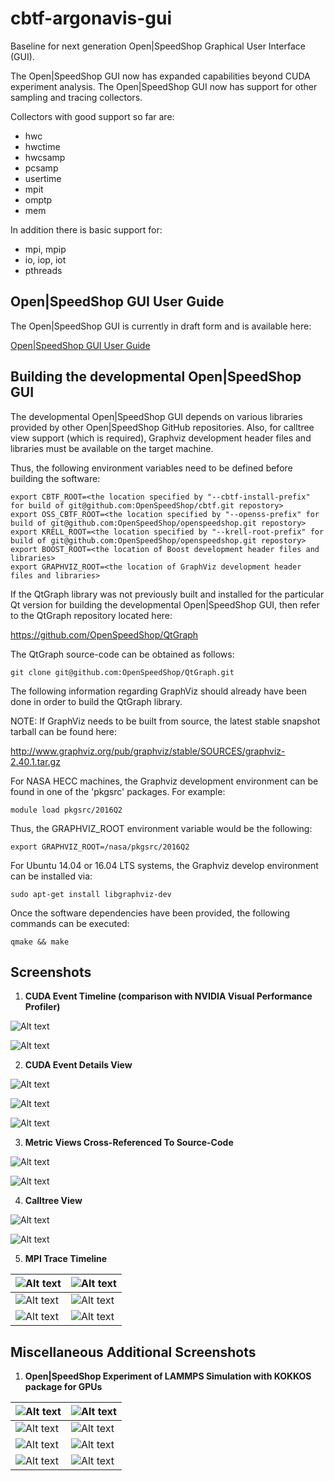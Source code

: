 # cbtf-argonavis-gui

Baseline for next generation Open|SpeedShop Graphical User Interface (GUI).

The Open|SpeedShop GUI now has expanded capabilities beyond CUDA experiment analysis.  The Open|SpeedShop GUI now has support for other sampling and tracing collectors.

Collectors with good support so far are:

- hwc
- hwctime
- hwcsamp
- pcsamp
- usertime
- mpit
- omptp
- mem

In addition there is basic support for:

- mpi, mpip
- io, iop, iot
- pthreads

## Open|SpeedShop GUI User Guide

The Open|SpeedShop GUI is currently in draft form and is available here:

[Open|SpeedShop GUI User Guide](docs/openss-gui-user-guide-draft.pdf)

## Building the developmental Open|SpeedShop GUI

The developmental Open|SpeedShop GUI depends on various libraries provided by other Open|SpeedShop GitHub repositories.  Also, for calltree view support (which is required), Graphviz development header files and libraries must be available on the target machine.

Thus, the following environment variables need to be defined before building the software:

```
export CBTF_ROOT=<the location specified by "--cbtf-install-prefix" for build of git@github.com:OpenSpeedShop/cbtf.git repostory>
export OSS_CBTF_ROOT=<the location specified by "--openss-prefix" for build of git@github.com:OpenSpeedShop/openspeedshop.git repostory>
export KRELL_ROOT=<the location specified by "--krell-root-prefix" for build of git@github.com:OpenSpeedShop/openspeedshop.git repostory>
export BOOST_ROOT=<the location of Boost development header files and libraries>
export GRAPHVIZ_ROOT=<the location of GraphViz development header files and libraries>
```

If the QtGraph library was not previously built and installed for the particular Qt version for building the developmental Open|SpeedShop GUI, then refer to the QtGraph repository located here:

https://github.com/OpenSpeedShop/QtGraph

The QtGraph source-code can be obtained as follows:

```
git clone git@github.com:OpenSpeedShop/QtGraph.git
```

The following information regarding GraphViz should already have been done in order to build the QtGraph library.

NOTE:  If GraphViz needs to be built from source, the latest stable snapshot tarball can be found here:

http://www.graphviz.org/pub/graphviz/stable/SOURCES/graphviz-2.40.1.tar.gz

For NASA HECC machines, the Graphviz development environment can be found in one of the 'pkgsrc' packages.  For example:

```
module load pkgsrc/2016Q2
```

Thus, the GRAPHVIZ_ROOT environment variable would be the following:

```
export GRAPHVIZ_ROOT=/nasa/pkgsrc/2016Q2
```

For Ubuntu 14.04 or 16.04 LTS systems, the Graphviz develop environment can be installed via:

```
sudo apt-get install libgraphviz-dev
```

Once the software dependencies have been provided, the following commands can be executed:

```
qmake && make
```

Screenshots
-----------

1. **CUDA Event Timeline (comparison with NVIDIA Visual Performance Profiler)**

![Alt text](/../screenshots/images/Screenshot4.png?raw=true "Open|SpeedShop CUDA Event Timeline")

![Alt text](/../screenshots/images/Screenshot3.png?raw=true "NVIDIA Visual Performance Profiler Timeline")


2. **CUDA Event Details View**

![Alt text](/../screenshots/images/Screenshot5.png?raw=true "All CUDA Event Details")

![Alt text](/../screenshots/images/Screenshot6.png?raw=true "CUDA Kernel Execution Details")

![Alt text](/../screenshots/images/Screenshot7.png?raw=true "CUDA Data Transfer Details")


3. **Metric Views Cross-Referenced To Source-Code**

![Alt text](/../screenshots/images/Screenshot24.png?raw=true "switch statement execution per normal (Gaussian) distribution")

![Alt text](/../screenshots/images/Screenshot25.png?raw=true "switch statement execution per uniform distribution")

4. **Calltree View**

![Alt text](/../screenshots/images/Screenshot1.png?raw=true "Complex Calltree")

![Alt text](/../screenshots/images/Screenshot2.png?raw=true "Simple Calltree")


5. **MPI Trace Timeline**

![Alt text](/../screenshots/images/Screenshot18.png?raw=true "Simple MPI Program") | ![Alt text](/../screenshots/images/Screenshot19.png?raw=true "Simple MPI Program")
------------ | -------------
![Alt text](/../screenshots/images/Screenshot20.png?raw=true "MPI nbody - MPICH on Cray") | ![Alt text](/../screenshots/images/Screenshot21.png?raw=true "MPI nbody - Linux Laptop - Default View")
![Alt text](/../screenshots/images/Screenshot22.png?raw=true "Experiment Subrange - MPI nbody") | ![Alt text](/../screenshots/images/Screenshot23.png?raw=true "Experiment Subrange - MPI nbody")


Miscellaneous Additional Screenshots
------------------------------------

1. **Open|SpeedShop Experiment of LAMMPS Simulation with KOKKOS package for GPUs**


![Alt text](/../screenshots/images/Screenshot10.png?raw=true "Experiment Overview") | ![Alt text](/../screenshots/images/Screenshot11.png?raw=true "Beginning of Experiment View")
------------ | -------------
![Alt text](/../screenshots/images/Screenshot12.png?raw=true "Experiment Subrange - CUDA Events") | ![Alt text](/../screenshots/images/Screenshot13.png?raw=true "Experiment Subrange - CUDA Kernel Execution Events")
![Alt text](/../screenshots/images/Screenshot14.png?raw=true "Experiment Subrange - CUDA Events") | ![Alt text](/../screenshots/images/Screenshot15.png?raw=true "Experiment Subrange - CUDA Events")
![Alt text](/../screenshots/images/Screenshot16.png?raw=true "Experiment Subrange - CUDA Events") | ![Alt text](/../screenshots/images/Screenshot17.png?raw=true "Experiment Subrange - CUDA Data Transfer Events")
